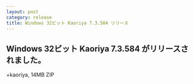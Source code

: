 ```yaml
---
layout: post
category: release
title: Windows 32ビット Kaoriya 7.3.584 リリース
---
```


Windows 32ビット Kaoriya 7.3.584 がリリースされました。
-------------------------------------------------------

+kaoriya, 14MB ZIP

